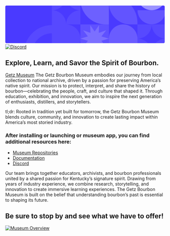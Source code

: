 ![Museum_Banner](https://github.com/bourbon-museum/.github/blob/main/Assets/Profile-Banner-TEMP.png)
[![Discord](https://img.shields.io/discord/842853727606013963?&logo=discord&logoColor=white&label=Discord&link=https%3A%2F%2Fdiscord.gg%2FFD6MfaXXp)](https://discord.gg/FD6MfaXXp)

<h2>Explore, Learn, and Savor the Spirit of Bourbon.</h2>

[Getz Museum](https://www.getzmuseum.com/) The Getz Bourbon Museum embodies our journey from local collection to national archive, driven by a passion for preserving America’s native spirit. Our mission is to protect, interpret, and share the history of bourbon—celebrating the people, craft, and culture that shaped it. Through education, exhibition, and innovation, we aim to inspire the next generation of enthusiasts, distillers, and storytellers.

tl;dr: Rooted in tradition yet built for tomorrow, the Getz Bourbon Museum blends culture, community, and innovation to create lasting impact within America’s most storied industry.

<h3>After installing or launching or museum app, you can find additional resources here:</h3>

*  [Museum Repositories](https://github.com/orgs/bourbon-museum/repositories)
*  [Documentation](https://www.getzmuseum.com/wiki)
*  [Discord](https://discord.gg/bourbonmuseum)

Our team brings together educators, archivists, and bourbon professionals united by a shared passion for Kentucky’s signature spirit. Drawing from years of industry experience, we combine research, storytelling, and innovation to create immersive learning experiences. The Getz Bourbon Museum is built on the belief that understanding bourbon’s past is essential to shaping its future.

<h2>Be sure to stop by and see what we have to offer!</h2>

[![Museum Overview](https://img.youtube.com/vi/aZAkRGGV-pE/0.jpg)](https://youtu.be/aZAkRGGV-pE?si=p7-E3SUxNaM9wLdo)